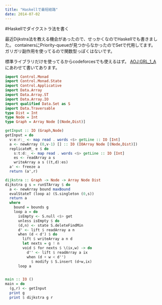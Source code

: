 ```yaml
---
title: "Haskellで最短経路"
date: 2014-07-02
---
```

#Haskellでダイクストラ法を書く

最近Dijkstra法を教える機会があったので、せっかくなのでHaskellでも書きました。
containersにPriority-queueが見つからなかったのでSetで代用してます。
ガリガリ副作用を使ってるので関数型っぽくはないです。

標準ライブラリだけを使ってるからcodeforcesでも使えるはず。
[AOJ:GRL_1_A](http://judge.u-aizu.ac.jp/onlinejudge/description.jsp?id=GRL_1_A)にあわせて書いてあります。

```haskell
import Control.Monad
import Control.Monad.State
import Control.Applicative
import Data.Array
import Data.Array.ST
import Data.Array.IO
import qualified Data.Set as S
import Data.Traversable
type Dist = Int
type Node = Int
type Graph = Array Node [(Node,Dist)]

getInput :: IO (Graph,Node)
getInput = do
  v:e:r:_ <- map read . words <$> getLine :: IO [Int]
  a <- newArray (0,v-1) [] :: IO (IOArray Node [(Node,Dist)])
  replicateM_ e $ do
    s:t:d:_ <- map read . words <$> getLine :: IO [Int]
    es <- readArray a s
    writeArray a s ((t,d):es)
  a' <- freeze a
  return (a',r)

dijkstra :: Graph -> Node -> Array Node Dist
dijkstra g s = runSTArray $ do
  a <- newArray bound maxBound
  evalStateT (loop a) (S.singleton (0,s))
  return a
  where
    bound = bounds g
    loop a = do
      isEmpty <- S.null <$> get
      unless isEmpty $ do
      (d,n) <- state S.deleteFindMin
      d' <- lift $ readArray a n
      when (d < d') $ do
        lift $ writeArray a n d
        let nexts = g ! n
        void $ for nexts $ \(ix,w) -> do
          d'' <- lift $ readArray a ix
          when (d + w < d'')
            $ modify $ S.insert (d+w,ix)
      loop a

    
main :: IO ()
main = do
  (g,r) <- getInput
  print g
  print $ dijkstra g r
```
